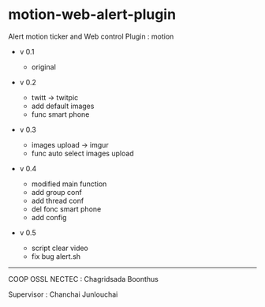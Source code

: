 motion-web-alert-plugin
==================================

Alert motion ticker and Web control
Plugin : motion

  + v 0.1
    - original

  + v 0.2
    - twitt -> twitpic
    - add default images
    - func smart phone

  + v 0.3
    - images upload -> imgur
    - func auto select images upload

  + v 0.4
    - modified main function
    - add group conf
    - add thread conf
    - del fonc smart phone
    - add config

  + v 0.5
    - script clear video
    - fix bug alert.sh
--------------------------
COOP OSSL NECTEC :  Chagridsada Boonthus

Supervisor : Chanchai Junlouchai

